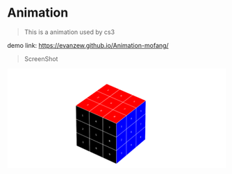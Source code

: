 # Animation

> This is a animation used by cs3

demo link: https://evanzew.github.io/Animation-mofang/

> ScreenShot

![alt text](/screenshot.png 'ScreenShot')
